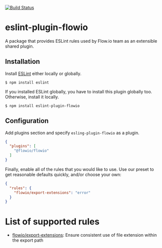 [![Build Status](https://travis-ci.org/flowcommerce/eslint-plugin-flowio.svg?branch=master)](https://travis-ci.org/flowcommerce/eslint-plugin-flowio)

# eslint-plugin-flowio

A package that provides ESLint rules used by Flow.io team as an extensible shared plugin.

## Installation

Install [ESLint](https://github.com/eslint/eslint) either locally or globally.

```
$ npm install eslint
```

If you installed ESLint globally, you have to install this plugin globally too.
Otherwise, install it locally.

```
$ npm install eslint-plugin-flowio
```

## Configuration

Add plugins section and specify `esling-plugin-flowio` as a plugin.

```json
{
  "plugins": [
    "@flowio/flowio"
  ]
}
```

Finally, enable all of the rules that you would like to use. Use our preset to
get reasonable defaults quickly, and/or choose your own:

```json
{
  "rules": {
    "flowio/export-extensions": "error"
  }
}
```

# List of supported rules

* [flowio/export-extensions](docs/rules/export-extensions.md): Ensure consistent use of file extension within the export path
